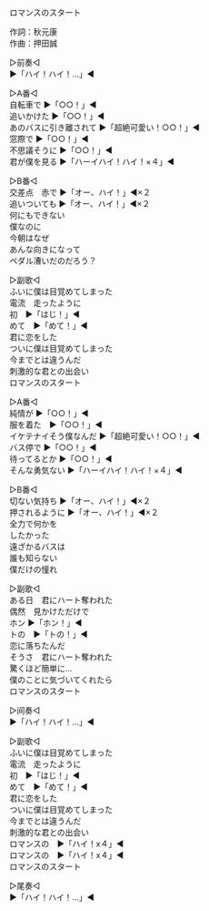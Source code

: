 ロマンスのスタート  
  
作詞：秋元康  
作曲：押田誠  
  
▷前奏◁  
▶「ハイ！ハイ！…」◀   
  
▷A番◁  
自転車で ▶「○○！」◀   
追いかけた ▶「○○！」◀   
あのバスに引き離されて ▶「超絶可愛い！○○！」◀   
窓際で ▶「○○！」◀   
不思議そうに ▶「○○！」◀   
君が僕を見る ▶「ハーイハイ！ハイ！×４」◀   
  
▷B番◁  
交差点　赤で ▶「オー、ハイ！」◀×２   
追いついても ▶「オー、ハイ！」◀×２   
何にもできない  
僕なのに  
今朝はなぜ  
あんな向きになって  
ペダル漕いだのだろう？  
  
▷副歌◁  
ふいに僕は目覚めてしまった  
電流　走ったように  
初　▶「はじ！」◀  
めて　▶「めて！」◀  
君に恋をした  
ついに僕は目覚めてしまった  
今までとは違うんだ  
刺激的な君との出会い  
ロマンスのスタート  
  
▷A番◁  
純情が ▶「○○！」◀   
服を着た　▶「○○！」◀  
イケテナイそう僕なんだ ▶「超絶可愛い！○○！」◀   
バス停で ▶「○○！」◀   
待ってるとか ▶「○○！」◀   
そんな勇気ない ▶「ハーイハイ！ハイ！×４」◀   
  
▷B番◁  
切ない気持ち ▶「オー、ハイ！」◀×２   
押されるように ▶「オー、ハイ！」◀×２   
全力で何かを  
したかった  
遠ざかるバスは  
誰も知らない  
僕だけの憧れ  
  
▷副歌◁  
ある日　君にハート奪われた  
偶然　見かけただけで  
ホン ▶「ホン！」◀  
トの　▶「トの！」◀  
恋に落ちたんだ  
そうさ　君にハート奪われた  
驚くほど簡単に…  
僕のことに気づいてくれたら  
ロマンスのスタート  
  
▷间奏◁  
▶「ハイ！ハイ！…」◀   
  
▷副歌◁  
ふいに僕は目覚めてしまった  
電流　走ったように  
初　▶「はじ！」◀  
めて　▶「めて！」◀  
君に恋をした  
ついに僕は目覚めてしまった  
今までとは違うんだ  
刺激的な君との出会い  
ロマンスの　▶「ハイ！x４」◀   
ロマンスの　▶「ハイ！x４」◀   
ロマンスのスタート  
  
▷尾奏◁  
▶「ハイ！ハイ！…」◀   
